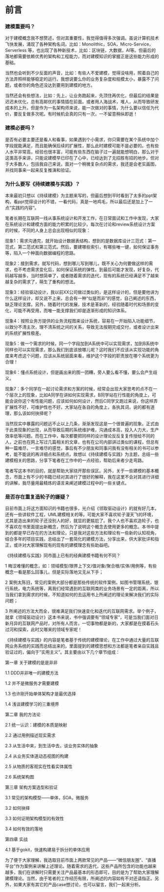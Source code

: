 # 前言

### 建模重要吗？

对于建模概念我不想赘述，但对其重要性，我觉得值得多次强调。虽说计算机技术飞快发展，涌现了各种架构名词，比如：Monolithic，SOA，Micro-Service，Serverless 等，也出现了各种新技术，比如：区块链，大数据，AI等。但最后的落地都需要依赖优秀的架构和工程能力，而对建模知识的掌握正是这些能力形成的基础。

当然也会听到不少反面的声音，比如：有些人不爱建模，觉得没啥用，照着自己的方法弄照样能够稳定的运行。我想说要么你的业务复杂度和规模太小，暴露不了问题，或者你的角色还没达到要用到建模的地方。

当然还会有些想法，比如：先上，让业务跑起来，先顶住再优化，但最后的结果是迟迟未优化，总有高邮优的事情插在前面。或者用人海战术，堆人，从而导致研发成本的上升。但是作为一名架构师来说，能一次做对的事情，为什么要以信任为代价，要反复做多次呢。有时候机会真的只有一次，一不留意稍纵即逝！

### 建模必要吗？

是否有必要主要还是看人和看事，如果遇到个小需求，你只需要在某个系统中加个字段就能满足，而且能确保后续的扩展性，那么此时建模可能不是必要的。也有些人水平非常高，经验也很丰富，可能有些东西在脑子过一遍就能想明白，那么对于这类高手来讲，只能说建模早已印在了心中，已经达到了无招胜有招的地步。但对于大多数人，包括我自己来说，面对一个稍微复杂点的需求，我还是会老实画图，并找同事来一起来反复推演和验证。

### 为什么要写《持续建模与实践》？

本来最初只想以《持续建模》为主题来写的，但最后想到平时看到了太多的ppt架构，看ppt觉得设计的不错，一看代码，真是一地鸡毛，所以最后还是加上了一点“实践的内容“。

笔者长期在互联网一线从事系统设计和开发工作，在日常面试和工作中发现，大家在系统设计和建模方面的能力积累的比较少。每次在讨论和review系统设计方案的时候，不同的人身上总会出现相似的现象：

现象1：需求沟通完，就开始设计数据表结构，想到的是数据库设计三范式：第一范式，第二范式和第三范式。然后，要建哪些索引，有哪些唯一键，如何保证事务等，陷入一个种面向数据编程的思路。

现象2：接到需求，就写代码，想到哪儿写到哪儿，既不关心为何要做这样的需求，也不考虑需求变化后，如何保证系统的弹性。到最后可能才发现，好复杂，代码越写越多，当时想简单了，或者随着需求的迭代，现有的系统已经满足不了越来越复杂的需求了，萌生了重构的想法。

现象3：经验驱动设计，我以前XX公司做过类似的，是这样设计的，但是要他讲为什么这样设计，却又说不上来，总会有一种“似是而非”的感觉，自己阐述的东西，缺乏理论支撑。另外，随着时代的发展，技术是革新的，经验随着时代和场景的变化，可能不再受用，而唯一能支撑我们却是逐渐形成的知识体系。

现象4：按照业务方提供的业务流程图来设计系统，容易在一开始陷入功能细节，以致分不清主次，理不清系统之间的关系，导致无法按期完成交付，或者设计出来的系统扩展性极差。

现象5：做一个需求的时候，同一个字段加到A系统中可以实现需求，加到B系统中同样也可以实现需求，那么我们到底该放哪儿呢？这时我们不应该从实现功能的角度来考虑这个问题，应该从系统层面来看，维护这个字段的职责放在哪个系统更为合理！

现象6：懂点系统设计，但是画出来的图一团糟，旁人要么看不懂，要么会产生歧义。

现象7：多个同学在一起讨论需求和方案的时候，经常会出现大家思考的点不在一个层次上的现象，比如A同学在讲如何实现需求，B同学站在行性能的角度上，可能会说你这个有性能问题，应该如何如何设计，然后C同学又跑过来说，你这样弄扩展性不好，可维护性也不好。大家站在各自的角度上，各执其词，说的都有道理，那么该如何抉择呢？

当然现实中暴露的问题远不止以上几条，渐渐发现这是一个很普遍的现象。正式由于此类现象的出现，从而导致后期的系统维护难，沟通成本高，投入人力大，生产效率低等问题。而在工作中，每次都要把同样的设计理论反反复复传授给不同的人，之前也在网上写过几篇相关的文章，也有在公司内部讲过类似的课程，但总有种一篇难尽，一言难尽的感觉，事后有不少朋友和同事问我有没有相关的书可以参考，能不能说的再详细点和系统点。故想以《持续建模与实践》为主题，总结一些建模相关的思路，分享下笔者在工作中的一点经验，帮助后来者少走弯路。

笔者写这本书的目的，就是帮助大家绕开那些误区。另外，关于一些建模的基本概念，市面上有不少的书籍已经对其进行了很好的解释，我在这里不会对其进行详细的讲解，我尽量用最精炼的语言来阐述建模过程中的一些关键点。

### 是否存在重复造轮子的嫌疑？

目前市面上将这方面知识的书籍也很多，光介绍《领取驱动设计》的就有好几本，还有一些讲软件工程，UML建模相关的等。可能大家不喜欢轮子漫天飞的环境，尤其是造出来的轮子还没别人的好，就显的更尴尬了。我个人也不喜欢造轮子，也不喜欢在书里面提出新概念，然后为了说明这个概念去使用更多的概念。本书中提到的都是早已存在的方法和理论，只是我对这些方法和理论有一些新的认知视角，结合多年的项目实践，总结出了一套简化的建模方法，分享出来，供大家批评和指正，或许对大家理解现有的现有的建模理念有些助益吧。

《持续建模与实践》同市面上已有的经典建模书籍有何不同？

1 晦涩难懂的概念，如：领域模型/限界上下文/值对象/聚合根/实体/用例等，有些概念一看是那么回事儿，但是实际落地又无从下手；

2 案例太陈旧，常见的案例大部分都是那些传统的软件案例，如图书管理系统，银行系统，电力系统等，离我们经常遇到的互联网类的业务场景有一定的距离，所以当我们拿到需求的时候，不知道如何的去运用书上所阐述的理论来解决我们的实际问题；

3 所阐述的方法大而全，很难满足我们快速变化和迭代的互联网需求。举个例子，就拿《领域驱动设计》这本书来说，书中强调要有“领域专家”，可是当我们面对日新月异的互联网产品时，对所有人而言，一切事物都是新的，大家都是在摸着石头过河和探索，此时又哪来的领域专家呢！

《持续建模与实践》的内容是笔者基于传统的建模理论，在工作中通过大量的互联网业务系统的实践而总结出来的，里面提到的建模思想和方法都是笔者亲自实践且验证过的，偏向于”实用主义”。其主要由以下几个章节组成：

第一章 关于建模的是是非非

1.1 DDD并非唯一的建模方法

1.2 并不是微服务才需要建模

1.3 也许刚开始单体架构才是最优选择

1.4 浅谈建模学习的三重境界

第二章 我的方法论

2.1 统一认识：建模的本质是映射

2.2 通过用例描述现实需求

2.3 从生活中来，到生活中去，谈业务实体的抽象

2.4 从业务实体道动态视图的构建

2.5 从物质的客观实在性看实体属性

2.6 系统架构图

第三章 架构方案选型和验证

3.1 常见的架构模型——单体，SOA，微服务

3.2 如何抉择

3.3 如何证明架构模型的有效性

3.4 如何有效的落地

第四章 实战

4.1 基于gokit，快速构建易于拆分的单体应用

为了便于大家理解，我选取目前市面上两款常见的产品——“微信朋友圈”、“直播平台”作为案例来讲解上述理论。随着需求的迭代，这些产品所包含的功能也越来越多，我们在讲解时只需要关注产品最基本的形态即可，目的是为了帮助大家理解建模理论。当然，由于笔者的工作经历有限，所阐述的内容如有不对还请指正。另外，如果大家有其它的产品case想讨论，也可以留言，我们一起来分析。
